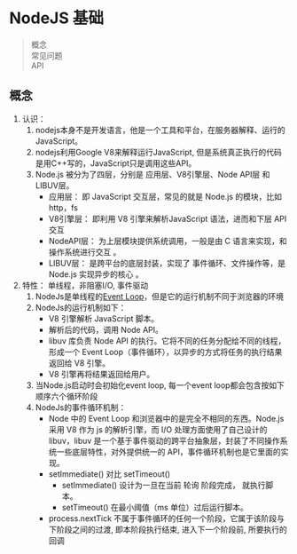 # NodeJS 基础
> 概念  
> 常见问题  
> API

## 概念
1. 认识：
    1. nodejs本身不是开发语言，他是一个工具和平台，在服务器解释、运行的JavaScript。
    2. nodejs利用Google V8来解释运行JavaScript, 但是系统真正执行的代码是用C++写的，JavaScript只是调用这些API。
    3. Node.js 被分为了四层，分别是 应用层、V8引擎层、Node API层 和 LIBUV层。
        - 应用层：   即 JavaScript 交互层，常见的就是 Node.js 的模块，比如 http，fs
        - V8引擎层：  即利用 V8 引擎来解析JavaScript 语法，进而和下层 API 交互
        - NodeAPI层：  为上层模块提供系统调用，一般是由 C 语言来实现，和操作系统进行交互 。
        - LIBUV层： 是跨平台的底层封装，实现了 事件循环、文件操作等，是 Node.js 实现异步的核心 。
2. 特性： 单线程，非阻塞I/O, 事件驱动
    1. NodeJs是单线程的[Event Loop](https://nodejs.org/zh-cn/docs/guides/event-loop-timers-and-nexttick/)，但是它的运行机制不同于浏览器的环境
    2. NodeJs的运行机制如下：
        - V8 引擎解析 JavaScript 脚本。
        - 解析后的代码，调用 Node API。
        - libuv 库负责 Node API 的执行。它将不同的任务分配给不同的线程，形成一个 Event Loop（事件循环），以异步的方式将任务的执行结果返回给 V8 引擎。
        - V8 引擎再将结果返回给用户。
    3. 当Node.js启动时会初始化event loop, 每一个event loop都会包含按如下顺序六个循环阶段
    4. NodeJs的事件循环机制：
        - Node 中的 Event Loop 和浏览器中的是完全不相同的东西。Node.js 采用 V8 作为 js 的解析引擎，而 I/O 处理方面使用了自己设计的 libuv，libuv 是一个基于事件驱动的跨平台抽象层，封装了不同操作系统一些底层特性，对外提供统一的 API，事件循环机制也是它里面的实现。
        - setImmediate() 对比 setTimeout()
          - setImmediate() 设计为一旦在当前 轮询 阶段完成， 就执行脚本。
          - setTimeout() 在最小阈值（ms 单位）过后运行脚本。
        - process.nextTick 不属于事件循环的任何一个阶段，它属于该阶段与下阶段之间的过渡, 即本阶段执行结束, 进入下一个阶段前, 所要执行的回调
